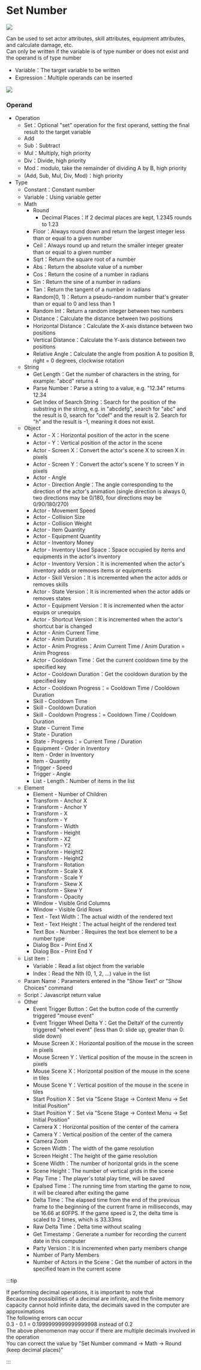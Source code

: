 # Set Number

![](img/setNumber-1.png)

Can be used to set actor attributes, skill attributes, equipment attributes, and calculate damage, etc.  
Can only be written if the variable is of type number or does not exist and the operand is of type number

- Variable：The target variable to be written
- Expression：Multiple operands can be inserted

![](img/setNumber-2.png)

### Operand

- Operation
  - Set：Optional "set" operation for the first operand, setting the final result to the target variable
  - Add
  - Sub：Subtract
  - Mul：Multiply, high priority
  - Div：Divide, high priority
  - Mod：modulo, take the remainder of dividing A by B, high priority
  - (Add, Sub, Mul, Div, Mod)：high priority
- Type
  - Constant：Constant number
  - Variable：Using variable getter
  - Math
    - Round
      - Decimal Places：If 2 decimal places are kept, 1.2345 rounds to 1.23
    - Floor：Always round down and return the largest integer less than or equal to a given number
    - Ceil：Always round up and return the smaller integer greater than or equal to a given number
    - Sqrt：Return the square root of a number
    - Abs：Return the absolute value of a number
    - Cos：Return the cosine of a number in radians
    - Sin：Return the sine of a number in radians
    - Tan：Return the tangent of a number in radians
    - Random[0, 1)：Return a pseudo-random number that's greater than or equal to 0 and less than 1
    - Random Int：Return a random integer between two numbers
    - Distance：Calculate the distance between two positions
    - Horizontal Distance：Calculate the X-axis distance between two positions
    - Vertical Distance：Calculate the Y-axis distance between two positions
    - Relative Angle：Calculate the angle from position A to position B, right = 0 degrees, clockwise rotation
  - String
    - Get Length：Get the number of characters in the string, for example: "abcd" returns 4
    - Parse Number：Parse a string to a value, e.g. "12.34" returns 12.34
    - Get Index of Search String：Search for the position of the substring in the string, e.g. in "abcdefg", search for "abc" and the result is 0, search for "cdef" and the result is 2. Search for "h" and the result is -1, meaning it does not exist.
  - Object
    - Actor - X：Horizontal position of the actor in the scene
    - Actor - Y：Vertical position of the actor in the scene
    - Actor - Screen X：Convert the actor's scene X to screen X in pixels
    - Actor - Screen Y：Convert the actor's scene Y to screen Y in pixels
    - Actor - Angle
    - Actor - Direction Angle：The angle corresponding to the direction of the actor's animation (single direction is always 0, two directions may be 0/180, four directions may be 0/90/180/270)
    - Actor - Movement Speed
    - Actor - Collision Size
    - Actor - Collision Weight
    - Actor - Item Quantity
    - Actor - Equipment Quantity
    - Actor - Inventory Money
    - Actor - Inventory Used Space：Space occupied by items and equipments in the actor's inventory
    - Actor - Inventory Version：It is incremented when the actor's inventory adds or removes items or equipments
    - Actor - Skill Version：It is incremented when the actor adds or removes skills
    - Actor - State Version：It is incremented when the actor adds or removes states
    - Actor - Equipment Version：It is incremented when the actor equips or unequips
    - Actor - Shortcut Version：It is incremented when the actor's shortcut bar is changed
    - Actor - Anim Current Time
    - Actor - Anim Duration
    - Actor - Anim Progress：Anim Current Time / Anim Duration = Anim Progress
    - Actor - Cooldown Time：Get the current cooldown time by the specified key
    - Actor - Cooldown Duration：Get the cooldown duration by the specified key
    - Actor - Cooldown Progress：= Cooldown Time / Cooldown Duration
    - Skill - Cooldown Time
    - Skill - Cooldown Duration
    - Skill - Cooldown Progress：= Cooldown Time / Cooldown Duration
    - State - Current Time
    - State - Duration
    - State - Progress：= Current Time / Duration
    - Equipment - Order in Inventory
    - Item - Order in Inventory
    - Item - Quantity
    - Trigger - Speed
    - Trigger - Angle
    - List - Length：Number of items in the list
  - Element
    - Element - Number of Children
    - Transform - Anchor X
    - Transform - Anchor Y
    - Transform - X
    - Transform - Y
    - Transform - Width
    - Transform - Height
    - Transform - X2
    - Transform - Y2
    - Transform - Height2
    - Transform - Height2
    - Transform - Rotation
    - Transform - Scale X
    - Transform - Scale Y
    - Transform - Skew X
    - Transform - Skew Y
    - Transform - Opacity
    - Window - Visible Grid Columns
    - Window - Visible Grid Rows
    - Text - Text Width：The actual width of the rendered text
    - Text - Text Height：The actual height of the rendered text
    - Text Box - Number：Requires the text box element to be a number type
    - Dialog Box - Print End X
    - Dialog Box - Print End Y
  - List Item：
    - Variable：Read a list object from the variable
    - Index：Read the Nth (0, 1, 2, ...) value in the list
  - Param Name：Parameters entered in the "Show Text" or "Show Choices" command
  - Script：Javascript return value
  - Other
    - Event Trigger Button：Get the button code of the currently triggered "mouse event"
    - Event Trigger Wheel Delta Y：Get the DeltaY of the currently triggered "wheel event" (less than 0: slide up, greater than 0: slide down)
    - Mouse Screen X：Horizontal position of the mouse in the screen in pixels
    - Mouse Screen Y：Vertical position of the mouse in the screen in pixels
    - Mouse Scene X：Horizontal position of the mouse in the scene in tiles
    - Mouse Scene Y：Vertical position of the mouse in the scene in tiles
    - Start Position X：Set via "Scene Stage -> Context Menu -> Set Initial Position"
    - Start Position Y：Set via "Scene Stage -> Context Menu -> Set Initial Position"
    - Camera X：Horizontal position of the center of the camera
    - Camera Y：Vertical position of the center of the camera
    - Camera Zoom
    - Screen Width：The width of the game resolution
    - Screen Height：The height of the game resolution
    - Scene Width：The number of horizontal grids in the scene
    - Scene Height：The number of vertical grids in the scene
    - Play Time：The player's total play time, will be saved
    - Epalsed Time：The running time from starting the game to now, it will be cleared after exiting the game
    - Delta Time：The elapsed time from the end of the previous frame to the beginning of the current frame in milliseconds, may be 16.66 at 60FPS. If the game speed is 2, the delta time is scaled to 2 times, which is 33.33ms
    - Raw Delta Time：Delta time without scaling
    - Get Timestamp：Generate a number for recording the current date in this computer
    - Party Version：It is incremented when party members change
    - Number of Party Members
    - Number of Actors in the Scene：Get the number of actors in the specified team in the current scene

:::tip

If performing decimal operations, it is important to note that  
Because the possibilities of a decimal are infinite, and the finite memory capacity cannot hold infinite data, the decimals saved in the computer are approximations  
The following errors can occur  
0.3 - 0.1 = 0.1999999999999999998 instead of 0.2  
The above phenomenon may occur if there are multiple decimals involved in the operation  
You can correct the value by "Set Number command -> Math -> Round (keep decimal places)"

:::